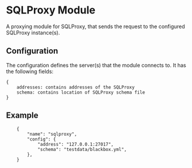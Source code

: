 # SQLProxy Module

A proxying module for SQLProxy, that sends the request to the configured SQLProxy instance(s).

## Configuration

The configuration defines the server(s) that the module connects to. It has the following fields:

	{
		addresses: contains addresses of the SQLProxy
		schema: contains location of SQLProxy schema file
	}

## Example
		{
			"name": "sqlproxy",
			"config": {
				"address": "127.0.0.1:27017",
				"schema": "testdata/blackbox.yml",
			},
		}
